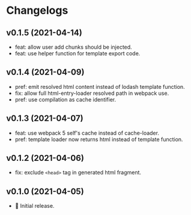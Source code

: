 # Changelogs

## v0.1.5 (2021-04-14)

- feat: allow user add chunks should be injected.
- feat: use helper function for template export code.

## v0.1.4 (2021-04-09)

- pref: emit resolved html content instead of lodash template function.
- fix: allow full html-entry-loader resolved path in webpack use.
- pref: use compilation as cache identifier.

## v0.1.3 (2021-04-07)

- feat: use webpack 5 self's cache instead of cache-loader.
- pref: template loader now returns html instead of template function.

## v0.1.2 (2021-04-06)

- fix: exclude `<head>` tag in generated html fragment.

## v0.1.0 (2021-04-05)

- 🎉 Initial release.
